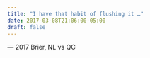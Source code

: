 ```yaml
---
title: "I have that habit of flushing it …"
date: 2017-03-08T21:06:00-05:00
draft: false
---
```

— 2017 Brier, NL vs QC